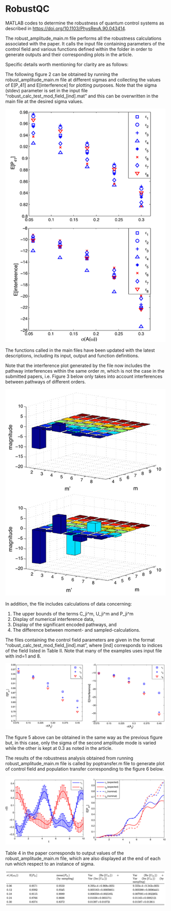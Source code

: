 # RobustQC
MATLAB codes to determine the robustness of quantum control systems as described in https://doi.org/10.1103/PhysRevA.90.043414. 

The robust_amplitude_main.m file performs all the robustness calculations associated with the paper. It calls the input file containing parameters of the control field and various functions defined within the folder in order to generate outputs and their corresponding plots in the article.

Specific details worth mentioning for clarity are as follows:

The following figure 2 can be obtained by running the robust_amplitude_main.m file at different sigmas and collecting the values of E[P_41] and E[interference] for plotting purposes. Note that the sigma (stdev) parameter is set in the input file “robust_calc_test_mod_field_[ind].mat” and this can be overwritten in the main file at the desired sigma values.

![](Images/robust_calc_test_mod_diffields_Pji_and_interf.jpg)

The functions called in the main files have been updated with the latest descriptions, including its input, output and function definitions.

Note that the interference plot generated by the file now includes the pathway interferences within the same order $m$, which is not the case in the submitted papers, i.e. Figure 3 below only takes into account interferences between pathways of different orders.

![](Images/robust_calc_test_mod_field_1_interfnom_vs_interfexp.jpg)

In addition, the file includes calculations of data concerning:

1. The upper bounds of the terms C_ji^m, U_ji^m and P_ji^m
2. Display of numerical interference data,
3. Display of the significant encoded pathways, and 
4. The difference between moment- and sampled-calculations.

The files containing the control field parameters are given in the format “robust_calc_test_mod_field_[ind].mat”, where [ind] corresponds to indices of the field listed in Table II. Note that many of the examples uses input file with ind=1 and 8.

![](Images/robust_calc_test_mod_diffields_nonunisigma_pjiexp_interfexp.jpg)

The figure 5 above can be obtained in the same way as the previous figure but, in this case, only the sigma of the second amplitude mode is varied while the other is kept at 0.3 as noted in the article.

The results of the robustness analysis obtained from running robust_amplitude_main.m file is called by poptransfer.m file to generate plot of control field and population transfer corresponding to the figure 6 below.

![](Images/Robust_calc_test_mod_field_1_vs_8_field_poptranfer_sigma0pt675.jpg)

Table 4 in the paper corresponds to output values of the robust_amplitude_main.m file, which are also displayed at the end of each run which respect to an instance of sigma.

![](Images/Table4.png)
